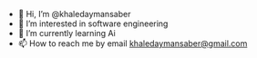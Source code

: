 - 👋 Hi, I’m @khaledaymansaber
- 👀 I’m interested in software engineering
- 🌱 I’m currently learning Ai
- 📫 How to reach me by email khaledaymansaber@gmail.com

<!---
khaledaymansaber/khaledaymansaber is a ✨ special ✨ repository because its `README.md` (this file) appears on your GitHub profile.
You can click the Preview link to take a look at your changes.
--->
